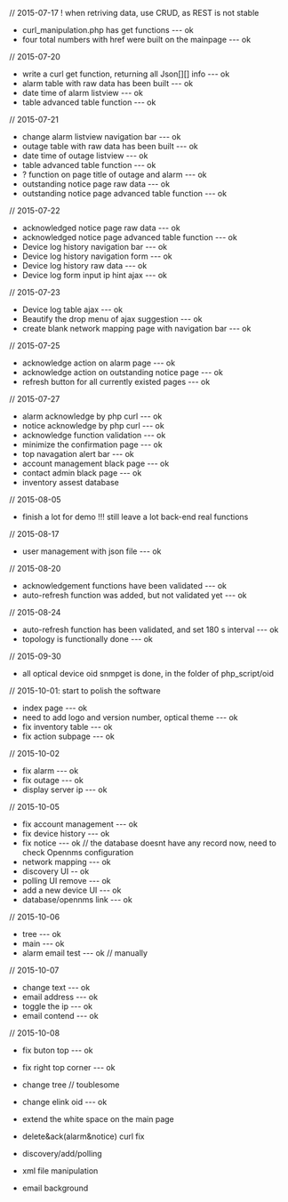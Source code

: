 // 2015-07-17
! when retriving data, use CRUD, as REST is not stable 
* curl_manipulation.php has get functions --- ok
* four total numbers with href were built on the mainpage  --- ok 

// 2015-07-20
* write a curl get function, returning all Json[][] info  --- ok
* alarm table with raw data has been built   --- ok
* date time of alarm listview  --- ok  
* table advanced table function   --- ok

// 2015-07-21
* change alarm listview navigation bar   --- ok
* outage table with raw data has been built   --- ok 
* date time of outage listview  --- ok   
* table advanced table function   --- ok 
* ? function on page title of outage and alarm --- ok
* outstanding notice page raw data  --- ok
* outstanding notice page advanced table function   --- ok

// 2015-07-22
* acknowledged notice page raw data   --- ok
* acknowledged notice page advanced table function  --- ok
* Device log history navigation bar  --- ok
* Device log history navigation form --- ok
* Device log history raw data --- ok
* Device log form input ip hint ajax --- ok

// 2015-07-23
* Device log table ajax --- ok
* Beautify the drop menu of ajax suggestion  --- ok
* create blank network mapping page with navigation bar  --- ok

// 2015-07-25
* acknowledge action on alarm page  --- ok   
* acknowledge action on outstanding notice page  --- ok 
* refresh button for all currently existed pages  --- ok 

// 2015-07-27
* alarm acknowledge by php curl  --- ok 
* notice acknowledge by php curl  --- ok 
* acknowledge function validation  --- ok 
* minimize the confirmation page  --- ok   
* top navagation alert bar  --- ok   
* account management black page  --- ok 
* contact admin black page  --- ok    
* inventory assest database  

// 2015-08-05
* finish a lot for demo
!!! still leave a lot back-end real functions  


// 2015-08-17
* user management with json file    --- ok


// 2015-08-20
* acknowledgement functions have been validated   --- ok
* auto-refresh function was added, but not validated yet  --- ok


// 2015-08-24
* auto-refresh function has been validated, and set 180 s interval  --- ok
* topology is functionally done  --- ok

// 2015-09-30
* all optical device oid snmpget is done, in the folder of php_script/oid

// 2015-10-01: start to polish the software 
* index page --- ok
* need to add logo and version number, optical theme   --- ok
* fix inventory table  --- ok
* fix action subpage --- ok

// 2015-10-02
* fix alarm    --- ok
* fix outage  --- ok
* display server ip   --- ok

// 2015-10-05
* fix account management   --- ok
* fix device history   --- ok 
* fix notice    --- ok  // the database doesnt have any record now, need to check Opennms configuration 
* network mapping  --- ok
* discovery UI -- ok
* polling UI  remove  --- ok 
* add a new device UI   --- ok 
* database/opennms link   --- ok

// 2015-10-06
* tree   --- ok
* main    --- ok
* alarm email test   --- ok   // manually

// 2015-10-07
* change text   --- ok
* email address    --- ok
* toggle the ip   --- ok
* email contend   --- ok

// 2015-10-08

* fix buton top  --- ok
* fix right top corner  --- ok
* change tree   // toublesome 
* change elink oid    --- ok
* extend the white space on the main page 









 
* delete&ack(alarm&notice) curl fix
* discovery/add/polling
* xml file manipulation 
* email background 





